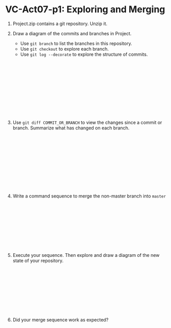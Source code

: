 # VC-Act07-p1: Exploring and Merging

1. Project.zip contains a git repository. Unzip it.

2. Draw a diagram of the commits and branches in Project.

    - Use `git branch` to list the branches in this repository.
    - Use `git checkout` to explore each branch.
    - Use `git log --decorate` to explore the structure of commits.

    ```













    ```

3. Use `git diff COMMIT_OR_BRANCH` to view the changes since a commit or branch.
   Summarize what has changed on each branch.

    ```













    ```

4. Write a command sequence to merge the non-master branch into `master`

    ```











    ```

5. Execute your sequence. Then explore and draw a diagram of the new state of your repository.

    ```











    ```

6. Did your merge sequence work as expected?

    ```











    ```
